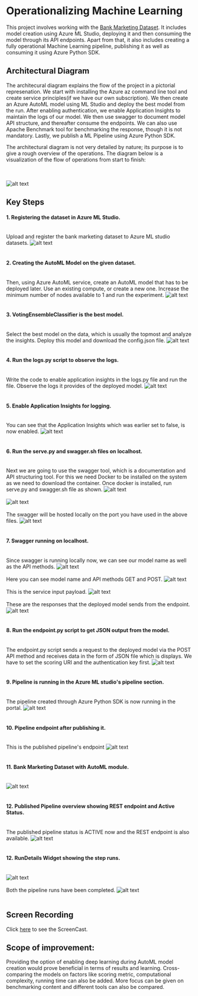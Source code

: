 # Operationalizing Machine Learning

This project involves working with the [Bank Marketing Dataset](https://automlsamplenotebookdata.blob.core.windows.net/automl-sample-notebook-data/bankmarketing_train.csv). It includes model creation using Azure ML Studio, deploying it and then consuming the model through its API endpoints. Apart from that, it also includes creating a fully operational Machine Learning pipeline, publishing it as well as consuming it using Azure Python SDK.

## Architectural Diagram
The architecural diagram explains the flow of the project in a pictorial represenation. We start with installing the Azure az command line tool and create service principles(if we have our own subscription). We then create an Azure AutoML model using ML Studio and deploy the best model from the run. After enabling authentication, we enable Application Insights to maintain the logs of our model. We then use swagger to document model API structure, and thereafter consume the endpoints. We can also use Apache Benchmark tool for benchmarking the response, though it is not mandatory. Lastly, we publish a ML Pipeline using Azure Python SDK. 

The architectural diagram is not very detailed by nature; its purpose is to give a rough overview of the operations. The diagram below is a visualization of the flow of operations from start to finish:

<br></br> 
![alt text](https://github.com/sahil27x/Operationalizing-Machine-Learning_Project/blob/main/screenshots/ArchDia.png)

## Key Steps
#### 1. Registering the dataset in Azure ML Studio.<br></br>
Upload and register the bank marketing dataset to Azure ML studio datasets.
![alt text](https://github.com/sahil27x/Operationalizing-Machine-Learning_Project/blob/main/screenshots/dataset-avail.jpg)
<br></br>

#### 2. Creating the AutoML Model on the given dataset.<br></br>
Then, using Azure AutoML service, create an AutoML model that has to be deployed later. Use an existing compute, or create a new one. Increase the minimum number of nodes available to 1 and run the experiment. 
![alt text](https://github.com/sahil27x/Operationalizing-Machine-Learning_Project/blob/main/screenshots/automl-model-creation.jpg)
<br></br>

#### 3. VotingEnsembleClassifier is the best model.<br></br>
Select the best model on the data, which is usually the topmost and analyze the insights. Deploy this model and download the config.json file.
![alt text](https://github.com/sahil27x/Operationalizing-Machine-Learning_Project/blob/main/screenshots/best-model.jpg)
<br></br>

#### 4. Run the logs.py script to observe the logs.<br></br>
Write the code to enable application insights in the logs.py file and run the file. Observe the logs it provides of the deployed model.
![alt text](https://github.com/sahil27x/Operationalizing-Machine-Learning_Project/blob/main/screenshots/logsdotpy.jpg)
<br></br>

#### 5. Enable Application Insights for logging.<br></br>
You can see that the Application Insights which was earlier set to false, is now enabled.
![alt text](https://github.com/sahil27x/Operationalizing-Machine-Learning_Project/blob/main/screenshots/aienabled.jpg)
<br></br>

#### 6. Run the serve.py and swagger.sh files on localhost.<br></br>
Next we are going to use the swagger tool, which is a documentation and API structuring tool. For this we need Docker to be installed on the system as we need to download the container. Once docker is installed, run serve.py and swagger.sh file as shown.
![alt text](https://github.com/sahil27x/Operationalizing-Machine-Learning_Project/blob/main/screenshots/running-serve.py.jpg)
<br></br>
![alt text](https://github.com/sahil27x/Operationalizing-Machine-Learning_Project/blob/main/screenshots/running-swagger-container.jpg)
<br></br>
The swagger will be hosted locally on the port you have used in the above files.
![alt text](https://github.com/sahil27x/Operationalizing-Machine-Learning_Project/blob/main/screenshots/swagger-localhost.jpg)
<br></br>

#### 7. Swagger running on localhost.<br></br>
Since swagger is running locally now, we can see our model name as well as the API methods.
![alt text](https://github.com/sahil27x/Operationalizing-Machine-Learning_Project/blob/main/screenshots/swagger1.jpg)
<br></br>
Here you can see model name and API methods GET and POST.
![alt text](https://github.com/sahil27x/Operationalizing-Machine-Learning_Project/blob/main/screenshots/swagger-new1.jpg)
<br></br>
This is the service input payload.
![alt text](https://github.com/sahil27x/Operationalizing-Machine-Learning_Project/blob/main/screenshots/swagger2.jpg)
<br></br>
These are the responses that the deployed model sends from the endpoint.
![alt text](https://github.com/sahil27x/Operationalizing-Machine-Learning_Project/blob/main/screenshots/swagger-new2.jpg)
<br></br>

#### 8. Run the endpoint.py script to get JSON output from the model.<br></br>
The endpoint.py script sends a request to the deployed model via the POST API method and receives data in the form of JSON file which is displays. We have to set the scoring URI and the authentication key first. 
![alt text](https://github.com/sahil27x/Operationalizing-Machine-Learning_Project/blob/main/screenshots/endpoint.py.jpg)
<br></br>

#### 9. Pipeline is running in the Azure ML studio's pipeline section.<br></br>
The pipeline created through Azure Python SDK is now running in the portal.
![alt text](https://github.com/sahil27x/Operationalizing-Machine-Learning_Project/blob/main/screenshots/pipeline-running.jpg)
<br></br>

#### 10. Pipeline endpoint after publishing it.<br></br>
This is the published pipeline's endpoint 
![alt text](https://github.com/sahil27x/Operationalizing-Machine-Learning_Project/blob/main/screenshots/pipeline-endpoint.jpg)
<br></br>

#### 11. Bank Marketing Dataset with AutoML module. <br></br>
![alt text](https://github.com/sahil27x/Operationalizing-Machine-Learning_Project/blob/main/screenshots/pipeline-automl.jpg)
<br></br>

#### 12. Published Pipeline overview showing REST endpoint and Active Status. <br></br>
The published pipeline status is ACTIVE now and the REST endpoint is also available.
![alt text](https://github.com/sahil27x/Operationalizing-Machine-Learning_Project/blob/main/screenshots/activestatus.jpg)
<br></br>

#### 12. RunDetails Widget showing the step runs.  <br></br>
![alt text](https://github.com/sahil27x/Operationalizing-Machine-Learning_Project/blob/main/screenshots/jupyterrun.jpg)
<br></br>
Both the pipeline runs have been completed.
![alt text](https://github.com/sahil27x/Operationalizing-Machine-Learning_Project/blob/main/screenshots/scheduledrun1.jpg)
<br></br>


## Screen Recording
Click [here]() to see the ScreenCast.

## Scope of improvement:
Providing the option of enabling deep learning during AutoML model creation would prove beneficial in terms of results and learning. Cross-comparing the models on factors like scoring metric, computational complexity, running time can also be added. 
More focus can be given on benchmarking content and different tools can also be compared.
